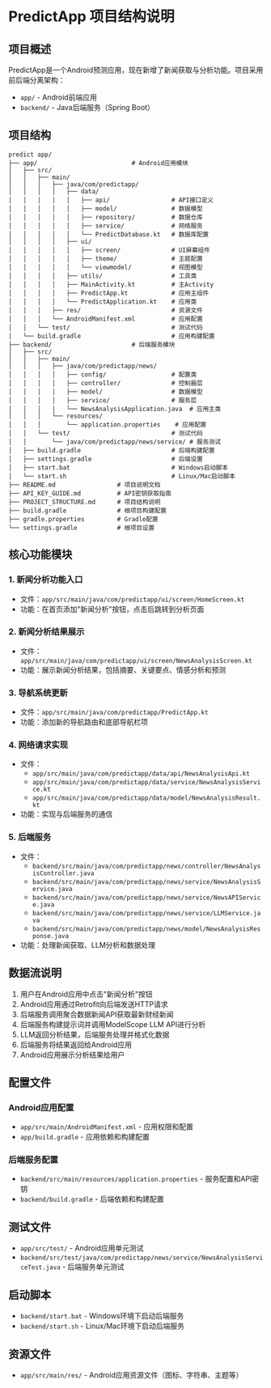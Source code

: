 # PredictApp 项目结构说明

## 项目概述

PredictApp是一个Android预测应用，现在新增了新闻获取与分析功能。项目采用前后端分离架构：

- `app/` - Android前端应用
- `backend/` - Java后端服务（Spring Boot）

## 项目结构

```
predict app/
├── app/                          # Android应用模块
│   ├── src/
│   │   ├── main/
│   │   │   ├── java/com/predictapp/
│   │   │   │   ├── data/
│   │   │   │   │   ├── api/                 # API接口定义
│   │   │   │   │   ├── model/               # 数据模型
│   │   │   │   │   ├── repository/          # 数据仓库
│   │   │   │   │   ├── service/             # 网络服务
│   │   │   │   │   └── PredictDatabase.kt   # 数据库配置
│   │   │   │   ├── ui/
│   │   │   │   │   ├── screen/              # UI屏幕组件
│   │   │   │   │   ├── theme/               # 主题配置
│   │   │   │   │   └── viewmodel/           # 视图模型
│   │   │   │   ├── utils/                   # 工具类
│   │   │   │   ├── MainActivity.kt          # 主Activity
│   │   │   │   ├── PredictApp.kt            # 应用主组件
│   │   │   │   └── PredictApplication.kt    # 应用类
│   │   │   ├── res/                         # 资源文件
│   │   │   └── AndroidManifest.xml          # 应用配置
│   │   └── test/                            # 测试代码
│   └── build.gradle                         # 应用构建配置
├── backend/                      # 后端服务模块
│   ├── src/
│   │   ├── main/
│   │   │   ├── java/com/predictapp/news/
│   │   │   │   ├── config/                  # 配置类
│   │   │   │   ├── controller/              # 控制器层
│   │   │   │   ├── model/                   # 数据模型
│   │   │   │   ├── service/                 # 服务层
│   │   │   │   └── NewsAnalysisApplication.java  # 应用主类
│   │   │   └── resources/
│   │   │       └── application.properties    # 应用配置
│   │   └── test/                            # 测试代码
│   │       └── java/com/predictapp/news/service/ # 服务测试
│   ├── build.gradle                         # 后端构建配置
│   ├── settings.gradle                      # 后端设置
│   ├── start.bat                            # Windows启动脚本
│   └── start.sh                             # Linux/Mac启动脚本
├── README.md                 # 项目说明文档
├── API_KEY_GUIDE.md          # API密钥获取指南
├── PROJECT_STRUCTURE.md      # 项目结构说明
├── build.gradle              # 根项目构建配置
├── gradle.properties         # Gradle配置
└── settings.gradle           # 根项目设置
```

## 核心功能模块

### 1. 新闻分析功能入口
- 文件：`app/src/main/java/com/predictapp/ui/screen/HomeScreen.kt`
- 功能：在首页添加"新闻分析"按钮，点击后跳转到分析页面

### 2. 新闻分析结果展示
- 文件：`app/src/main/java/com/predictapp/ui/screen/NewsAnalysisScreen.kt`
- 功能：展示新闻分析结果，包括摘要、关键要点、情感分析和预测

### 3. 导航系统更新
- 文件：`app/src/main/java/com/predictapp/PredictApp.kt`
- 功能：添加新的导航路由和底部导航栏项

### 4. 网络请求实现
- 文件：
  - `app/src/main/java/com/predictapp/data/api/NewsAnalysisApi.kt`
  - `app/src/main/java/com/predictapp/data/service/NewsAnalysisService.kt`
  - `app/src/main/java/com/predictapp/data/model/NewsAnalysisResult.kt`
- 功能：实现与后端服务的通信

### 5. 后端服务
- 文件：
  - `backend/src/main/java/com/predictapp/news/controller/NewsAnalysisController.java`
  - `backend/src/main/java/com/predictapp/news/service/NewsAnalysisService.java`
  - `backend/src/main/java/com/predictapp/news/service/NewsAPIService.java`
  - `backend/src/main/java/com/predictapp/news/service/LLMService.java`
  - `backend/src/main/java/com/predictapp/news/model/NewsAnalysisResponse.java`
- 功能：处理新闻获取、LLM分析和数据处理

## 数据流说明

1. 用户在Android应用中点击"新闻分析"按钮
2. Android应用通过Retrofit向后端发送HTTP请求
3. 后端服务调用聚合数据新闻API获取最新财经新闻
4. 后端服务构建提示词并调用ModelScope LLM API进行分析
5. LLM返回分析结果，后端服务处理并格式化数据
6. 后端服务将结果返回给Android应用
7. Android应用展示分析结果给用户

## 配置文件

### Android应用配置
- `app/src/main/AndroidManifest.xml` - 应用权限和配置
- `app/build.gradle` - 应用依赖和构建配置

### 后端服务配置
- `backend/src/main/resources/application.properties` - 服务配置和API密钥
- `backend/build.gradle` - 后端依赖和构建配置

## 测试文件

- `app/src/test/` - Android应用单元测试
- `backend/src/test/java/com/predictapp/news/service/NewsAnalysisServiceTest.java` - 后端服务单元测试

## 启动脚本

- `backend/start.bat` - Windows环境下启动后端服务
- `backend/start.sh` - Linux/Mac环境下启动后端服务

## 资源文件

- `app/src/main/res/` - Android应用资源文件（图标、字符串、主题等）